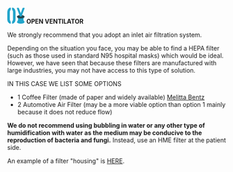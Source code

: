 ![](../../images/OpenVentilatorLogoSmall.png) **OPEN VENTILATOR**

We strongly recommend that you adopt an inlet air filtration system.

Depending on the situation you face, you may be able to find a HEPA filter (such as those used in standard N95 hospital masks) which would be ideal. However, we have seen that because these filters are manufactured with large industries, you may not have access to this type of solution.

IN THIS CASE WE LIST SOME OPTIONS

- 1 Coffee Filter (made of paper and widely available) [Melitta Bentz](https://pt.wikipedia.org/wiki/Melitta_Bentz)
- 2 Automotive Air Filter (may be a more viable option than option 1 mainly because it does not reduce flow)

**We do not recommend using bubbling in water or any other type of humidification with water as the medium may be conducive to the reproduction of bacteria and fungi.** Instead, use an HME filter at the patient side.

An example of a filter "housing" is [HERE](Instructions.md).